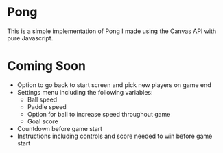 # Pong
This is a simple implementation of Pong I made using the Canvas API with pure Javascript. 
# Coming Soon
* Option to go back to start screen and pick new players on game end
* Settings menu including the following variables:
  * Ball speed
  * Paddle speed
  * Option for ball to increase speed throughout game
  * Goal score
* Countdown before game start
* Instructions including controls and score needed to win before game start
